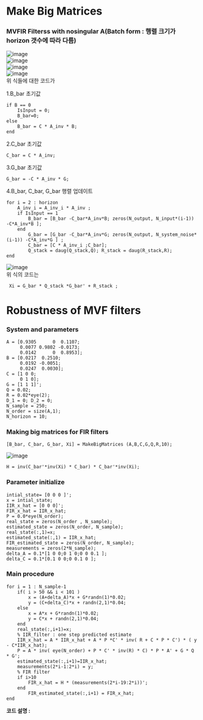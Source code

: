# Make Big Matrices
### MVFIR Filterss with nosingular A(Batch form : 행렬 크기가 horizon 갯수에 따라 다름)
![image](https://user-images.githubusercontent.com/42115807/103977753-3bddea00-51bd-11eb-8ca4-75b4b67e1d6c.png)<br>
![image](https://user-images.githubusercontent.com/42115807/103977762-426c6180-51bd-11eb-95a9-4191ec842d1e.png)<br>
![image](https://user-images.githubusercontent.com/42115807/103977771-49936f80-51bd-11eb-8122-a595894bfe57.png)<br>
![image](https://user-images.githubusercontent.com/42115807/103977780-4ef0ba00-51bd-11eb-942c-eef883b9fd59.png)<br>
위 식들에 대한 코드가<br>

1.B_bar 초기값<br>

    if B == 0
        IsInput = 0;
        B_bar=0;
    else
        B_bar = C * A_inv * B;
    end

2.C_bar 초기값<br>

    C_bar = C * A_inv;

3.G_bar 초기값<br>

    G_bar = -C * A_inv * G;

4.B_bar, C_bar, G_bar 행렬 업데이트

    for i = 2 : horizon
        A_inv_i = A_inv_i * A_inv ;
        if IsInput == 1
            B_bar = [B_bar -C_bar*A_inv*B; zeros(N_output, N_input*(i-1)) -C*A_inv*B ];
        end
            G_bar = [G_bar -C_bar*A_inv*G; zeros(N_output, N_system_noise*(i-1)) -C*A_inv*G ] ;
            C_bar = [C * A_inv_i ;C_bar];
            Q_stack = daug(Q_stack,Q); R_stack = daug(R_stack,R);
    end

![image](https://user-images.githubusercontent.com/42115807/103978196-464cb380-51be-11eb-952c-ace72d0537a9.png)<br>
위 식의 코드는<br>

     Xi = G_bar * Q_stack *G_bar' + R_stack ;
     
# Robustness of MVF filters

### System and parameters
    A = [0.9305      0  0.1107; 
         0.0077 0.9802 -0.0173; 
         0.0142      0  0.8953];
    B = [0.0217  0.2510; 
         0.0192 -0.0051; 
         0.0247  0.0030];
    C = [1 0 0; 
         0 1 0]; 
    G = [1 1 1]';  
    Q = 0.02; 
    R = 0.02*eye(2);
    D_1 = 0; D_2 = 0;
    N_sample = 250; 
    N_order = size(A,1); 
    N_horizon = 10;

### Making big matrices for FIR filters
    [B_bar, C_bar, G_bar, Xi] = MakeBigMatrices (A,B,C,G,Q,R,10);
    
![image](https://user-images.githubusercontent.com/42115807/103978498-ec002280-51be-11eb-9315-a933f14b74ad.png)<br>
    
    H = inv(C_bar'*inv(Xi) * C_bar) * C_bar'*inv(Xi);
    
### Parameter initialize
    intial_state= [0 0 0 ]'; 
    x = intial_state;
    IIR_x_hat = [0 0 0]'; 
    FIR_x_hat = IIR_x_hat;
    P = 0.0*eye(N_order); 
    real_state = zeros(N_order , N_sample);
    estimated_state = zeros(N_order, N_sample); 
    real_state(:,1)=x;
    estimated_state(:,1) = IIR_x_hat;
    FIR_estimated_state = zeros(N_order, N_sample);
    measurements = zeros(2*N_sample);
    delta_A = 0.1*[1 0 0;0 1 0;0 0 0.1 ];
    delta_C = 0.1*[0.1 0 0;0 0.1 0 ];
    
### Main procedure
    for i = 1 : N_sample-1
        if( i > 50 && i < 101 )
            x = (A+delta_A)*x + G*randn(1)*0.02;
            y = (C+delta_C)*x + randn(2,1)*0.04;
        else
            x = A*x + G*randn(1)*0.02;
            y = C*x + randn(2,1)*0.04;
        end
        real_state(:,i+1)=x;
        % IIR_filter : one step predicted estimate
        IIR_x_hat = A * IIR_x_hat + A * P *C' * inv( R + C * P * C') * ( y - C*IIR_x_hat);
        P = A * inv( eye(N_order) + P * C' * inv(R) * C) * P * A' + G * Q * G';
        estimated_state(:,i+1)=IIR_x_hat;
        measurements(2*i-1:2*i) = y;
        % FIR filter
        if i>10
            FIR_x_hat = H * (measurements(2*i-19:2*i))';
        end
            FIR_estimated_state(:,i+1) = FIR_x_hat;
    end
    
**코드 설명 :**<br>
